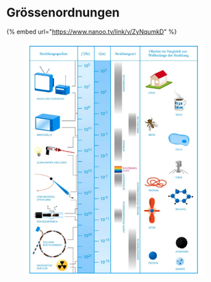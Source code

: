 # Grössenordnungen

{% embed url="https://www.nanoo.tv/link/v/ZyNqumkD" %}

<figure><img src="../.gitbook/assets/image (174).png" alt=""><figcaption></figcaption></figure>
